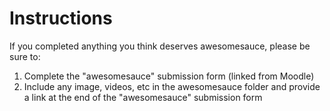 # Instructions 
If you completed anything you think deserves awesomesauce, please be sure to:

1. Complete the "awesomesauce" submission form (linked from Moodle)
2. Include any image, videos, etc in the awesomesauce folder and provide a link at the end of the "awesomesauce" submission form
